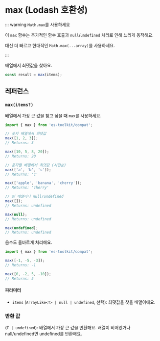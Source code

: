 # max (Lodash 호환성)

::: warning `Math.max`를 사용하세요

이 `max` 함수는 추가적인 함수 호출과 `null`/`undefined` 처리로 인해 느리게 동작해요.

대신 더 빠르고 현대적인 `Math.max(...array)`를 사용하세요.

:::

배열에서 최댓값을 찾아요.

```typescript
const result = max(items);
```

## 레퍼런스

### `max(items?)`

배열에서 가장 큰 값을 찾고 싶을 때 `max`를 사용하세요.

```typescript
import { max } from 'es-toolkit/compat';

// 숫자 배열에서 최댓값
max([1, 2, 3]);
// Returns: 3

max([10, 5, 8, 20]);
// Returns: 20

// 문자열 배열에서 최댓값 (사전순)
max(['a', 'b', 'c']);
// Returns: 'c'

max(['apple', 'banana', 'cherry']);
// Returns: 'cherry'

// 빈 배열이나 null/undefined
max([]);
// Returns: undefined

max(null);
// Returns: undefined

max(undefined);
// Returns: undefined
```

음수도 올바르게 처리해요.

```typescript
import { max } from 'es-toolkit/compat';

max([-1, -5, -3]);
// Returns: -1

max([0, -2, 5, -10]);
// Returns: 5
```

#### 파라미터

- `items` (`ArrayLike<T> | null | undefined`, 선택): 최댓값을 찾을 배열이에요.

### 반환 값

(`T | undefined`): 배열에서 가장 큰 값을 반환해요. 배열이 비어있거나 null/undefined면 undefined를 반환해요.
